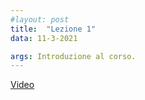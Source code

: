 ```yaml
---
#layout: post
title:  "Lezione 1"
data: 11-3-2021

args: Introduzione al corso. 
---
```


[Video](https://uniroma2.sharepoint.com/sites/GAMBOSI-8066132-MACHINE_LEARNING/Documenti%20condivisi/Lezioni/lezioni%20registrate/Lezione_ML_110321.mp4)
